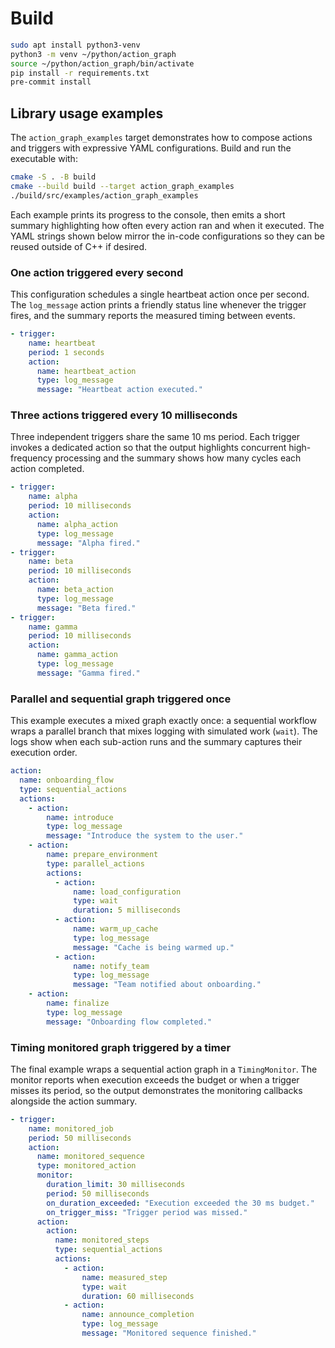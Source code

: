 # Build

```bash
sudo apt install python3-venv
python3 -m venv ~/python/action_graph
source ~/python/action_graph/bin/activate
pip install -r requirements.txt
pre-commit install
```

## Library usage examples

The `action_graph_examples` target demonstrates how to compose actions and
triggers with expressive YAML configurations. Build and run the executable with:

```bash
cmake -S . -B build
cmake --build build --target action_graph_examples
./build/src/examples/action_graph_examples
```

Each example prints its progress to the console, then emits a short summary
highlighting how often every action ran and when it executed. The YAML strings
shown below mirror the in-code configurations so they can be reused outside of
C++ if desired.

### One action triggered every second

This configuration schedules a single heartbeat action once per second. The
`log_message` action prints a friendly status line whenever the trigger fires,
and the summary reports the measured timing between events.

```yaml
- trigger:
    name: heartbeat
    period: 1 seconds
    action:
      name: heartbeat_action
      type: log_message
      message: "Heartbeat action executed."
```

### Three actions triggered every 10 milliseconds

Three independent triggers share the same 10 ms period. Each trigger invokes a
dedicated action so that the output highlights concurrent high-frequency
processing and the summary shows how many cycles each action completed.

```yaml
- trigger:
    name: alpha
    period: 10 milliseconds
    action:
      name: alpha_action
      type: log_message
      message: "Alpha fired."
- trigger:
    name: beta
    period: 10 milliseconds
    action:
      name: beta_action
      type: log_message
      message: "Beta fired."
- trigger:
    name: gamma
    period: 10 milliseconds
    action:
      name: gamma_action
      type: log_message
      message: "Gamma fired."
```

### Parallel and sequential graph triggered once

This example executes a mixed graph exactly once: a sequential workflow wraps a
parallel branch that mixes logging with simulated work (`wait`). The logs show
when each sub-action runs and the summary captures their execution order.

```yaml
action:
  name: onboarding_flow
  type: sequential_actions
  actions:
    - action:
        name: introduce
        type: log_message
        message: "Introduce the system to the user."
    - action:
        name: prepare_environment
        type: parallel_actions
        actions:
          - action:
              name: load_configuration
              type: wait
              duration: 5 milliseconds
          - action:
              name: warm_up_cache
              type: log_message
              message: "Cache is being warmed up."
          - action:
              name: notify_team
              type: log_message
              message: "Team notified about onboarding."
    - action:
        name: finalize
        type: log_message
        message: "Onboarding flow completed."
```

### Timing monitored graph triggered by a timer

The final example wraps a sequential action graph in a `TimingMonitor`. The
monitor reports when execution exceeds the budget or when a trigger misses its
period, so the output demonstrates the monitoring callbacks alongside the
action summary.

```yaml
- trigger:
    name: monitored_job
    period: 50 milliseconds
    action:
      name: monitored_sequence
      type: monitored_action
      monitor:
        duration_limit: 30 milliseconds
        period: 50 milliseconds
        on_duration_exceeded: "Execution exceeded the 30 ms budget."
        on_trigger_miss: "Trigger period was missed."
      action:
        action:
          name: monitored_steps
          type: sequential_actions
          actions:
            - action:
                name: measured_step
                type: wait
                duration: 60 milliseconds
            - action:
                name: announce_completion
                type: log_message
                message: "Monitored sequence finished."
```
